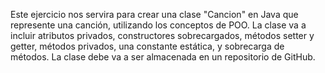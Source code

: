 Este ejercicio nos servira para crear una clase "Cancion" en Java que represente una canción, utilizando los conceptos de POO. La clase va a incluir atributos privados, constructores sobrecargados, métodos setter y getter, métodos privados, una constante estática, y sobrecarga de métodos. La clase debe va a ser almacenada en un repositorio de GitHub.